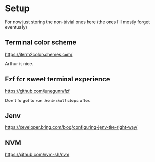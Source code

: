 # Setup

For now just storing the non-trivial ones here (the ones I'll mostly forget eventually)

## Terminal color scheme
https://iterm2colorschemes.com/

Arthur is nice.

## Fzf for sweet terminal experience

https://github.com/junegunn/fzf

Don't forget to run the `install` steps after.

## Jenv

https://developer.bring.com/blog/configuring-jenv-the-right-way/

## NVM

https://github.com/nvm-sh/nvm

